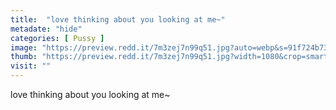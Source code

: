 ```yaml
---
title:  "love thinking about you looking at me~"
metadate: "hide"
categories: [ Pussy ]
image: "https://preview.redd.it/7m3zej7n99q51.jpg?auto=webp&s=91f724b7321504538057bd40b5497e1136481223"
thumb: "https://preview.redd.it/7m3zej7n99q51.jpg?width=1080&crop=smart&auto=webp&s=b4b5d853ec87d23242ee6fae42f84dfe68d6968f"
visit: ""
---
```

love thinking about you looking at me~
